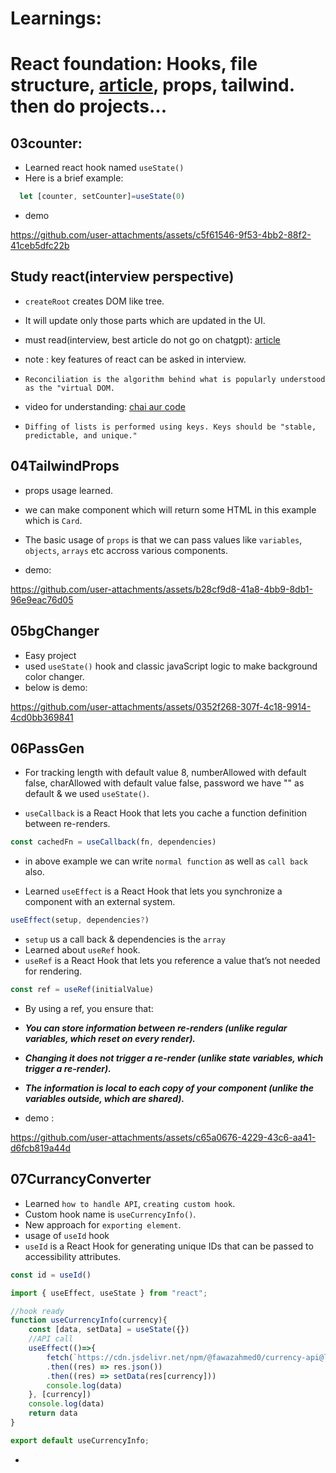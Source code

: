 # Learnings:
# React foundation: Hooks, file structure, [article](https://github.com/acdlite/react-fiber-architecture), props, tailwind. then do projects...
## 03counter:

- Learned react hook named `useState()`
- Here is a brief example:

```javascript
  let [counter, setCounter]=useState(0)
```
* demo

https://github.com/user-attachments/assets/c5f61546-9f53-4bb2-88f2-41ceb5dfc22b

## Study react(interview perspective)

- `createRoot` creates DOM like tree.
- It will update only those parts which are updated in the UI.

- must read(interview, best article do not go on chatgpt): [article](https://github.com/acdlite/react-fiber-architecture)
- note : key features of react can be asked in interview.
- `Reconciliation is the algorithm behind what is popularly understood as the "virtual DOM.`
- video for understanding: [chai aur code](https://youtu.be/MPCVGFvgVEQ?si=1P3xd_db7cMzFfhB)
- `Diffing of lists is performed using keys. Keys should be "stable, predictable, and unique."`

## 04TailwindProps

- props usage learned.
- we can make component which will return some HTML in this example which is `Card`. 
- The basic usage of `props` is that we can pass values like `variables`, `objects`, `arrays` etc accross
various components.

- demo:

https://github.com/user-attachments/assets/b28cf9d8-41a8-4bb9-8db1-96e9eac76d05

## 05bgChanger

- Easy project 
- used `useState()` hook and classic javaScript logic to make background color changer.
- below is demo:

https://github.com/user-attachments/assets/0352f268-307f-4c18-9914-4cd0bb369841

## 06PassGen

- For tracking length with default value 8, numberAllowed with default false, charAllowed with default value false, password we have "" as default & we used `useState()`.

- `useCallback` is a React Hook that lets you cache a function definition between re-renders.

```javaScript 
const cachedFn = useCallback(fn, dependencies)
```
- in above example we can write `normal function` as well as `call back` also.

- Learned `useEffect` is a React Hook that lets you synchronize a component with an external system.

```javaScript
useEffect(setup, dependencies?)
```
- `setup` us a call back & dependencies is the `array`
- Learned about `useRef` hook.
- `useRef` is a React Hook that lets you reference a value that’s not needed for rendering.

```javaScript
const ref = useRef(initialValue)
```
- By using a ref, you ensure that:

- ***You can store information between re-renders (unlike regular variables, which reset on every render).***
- ***Changing it does not trigger a re-render (unlike state variables, which trigger a re-render).***
- ***The information is local to each copy of your component (unlike the variables outside, which are shared).***

- demo : 

https://github.com/user-attachments/assets/c65a0676-4229-43c6-aa41-d6fcb819a44d

## 07CurrancyConverter

- Learned `how to handle API`, `creating custom hook`.
- Custom hook name is `useCurrencyInfo()`. 
- New approach for `exporting element`.
- usage of `useId` hook
- `useId` is a React Hook for generating unique IDs that can be passed to accessibility attributes.

```javaScript
const id = useId()
```

```javaScript
import { useEffect, useState } from "react";

//hook ready
function useCurrencyInfo(currency){
    const [data, setData] = useState({})
    //API call
    useEffect(()=>{
        fetch(`https://cdn.jsdelivr.net/npm/@fawazahmed0/currency-api@latest/v1/currencies/${currency}.json`)
        .then((res) => res.json())
        .then((res) => setData(res[currency]))
        console.log(data)
    }, [currency])
    console.log(data)
    return data
}

export default useCurrencyInfo;
```

- 